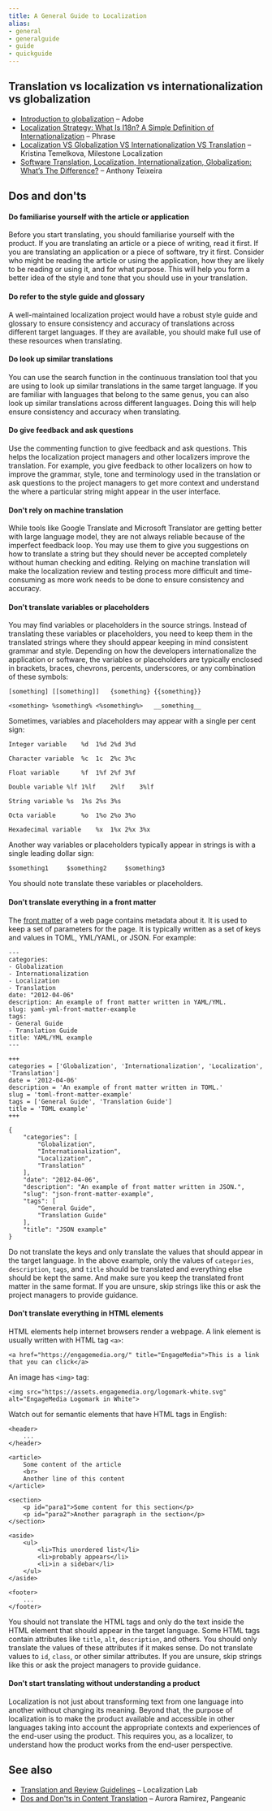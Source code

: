 ```yaml
---
title: A General Guide to Localization
alias:
- general
- generalguide
- guide
- quickguide
---
```


## Translation vs localization vs internationalization vs globalization

- [Introduction to globalization](https://helpx.adobe.com/coldfusion/developing-applications/developing-cfml-applications/developing-globalized-applications/introduction-to-globalization.html) – Adobe
- [Localization Strategy: What Is I18n? A Simple Definition of Internationalization](https://phrase.com/blog/posts/i18n-a-simple-definition/) – Phrase
- [Localization VS Globalization VS Internationalization VS Translation](https://www.milestoneloc.com/localization-vs-globalization-vs-internationalization-vs-translation/) – Kristina Temelkova, Milestone Localization
- [Software Translation, Localization, Internationalization, Globalization: What’s The Difference?](https://www.at-it-translator.com/software-translation-localization-internationalization-globalization-whats-the-difference/) – Anthony Teixeira

## Dos and don'ts

#### Do familiarise yourself with the article or application

Before you start translating, you should familiarise yourself with the product. If you are translating an article or a piece of writing, read it first. If you are translating an application or a piece of software, try it first. Consider who might be reading the article or using the application, how they are likely to be reading or using it, and for what purpose. This will help you form a better idea of the style and tone that you should use in your translation.

#### Do refer to the style guide and glossary

A well-maintained localization project would have a robust style guide and glossary to ensure consistency and accuracy of translations across different target languages. If they are available, you should make full use of these resources when translating.

#### Do look up similar translations

You can use the search function in the continuous translation tool that you are using to look up similar translations in the same target language. If you are familiar with languages that belong to the same genus, you can also look up similar translations across different languages. Doing this will help ensure consistency and accuracy when translating.

#### Do give feedback and ask questions

Use the commenting function to give feedback and ask questions. This helps the localization project managers and other localizers improve the translation. For example, you give feedback to other localizers on how to improve the grammar, style, tone and terminology used in the translation or ask questions to the project managers to get more context and understand the where a particular string might appear in the user interface. 

#### Don't rely on machine translation

While tools like Google Translate and Microsoft Translator are getting better with large language model, they are not always reliable because of the imperfect feedback loop. You may use them to give you suggestions on how to translate a string but they should never be accepted completely without human checking and editing. Relying on machine translation will make the localization review and testing process more difficult and time-consuming as more work needs to be done to ensure consistency and accuracy. 

#### Don't translate variables or placeholders

You may find variables or placeholders in the source strings. Instead of translating these variables or placeholders, you need to keep them in the translated strings where they should appear keeping in mind consistent grammar and style. Depending on how the developers internationalize the application or software, the variables or placeholders are typically enclosed in brackets, braces, chevrons, percents, underscores, or any combination of these symbols:

    [something]	[[something]]	{something}	{{something}}

    <something>	%something%	<%something%>	__something__

Sometimes, variables and placeholders may appear with a single per cent sign:

	Integer variable	%d	1%d	2%d	3%d

	Character variable	%c	1c	2%c	3%c

	Float variable		%f	1%f	2%f	3%f

	Double variable	%lf	1%lf	2%lf	3%lf

	String variable	%s	1%s	2%s	3%s

	Octa variable		%o	1%o	2%o	3%o

	Hexadecimal variable	%x	1%x	2%x	3%x

Another way variables or placeholders typically appear in strings is with a single leading dollar sign:

	$something1     $something2     $something3

You should note translate these variables or placeholders.

#### Don't translate everything in a front matter

The [front matter](https://www.npmjs.com/package/front-matter) of a web page contains metadata about it. It is used to keep a set of parameters for the page. It is typically written as a set of keys and values in TOML, YML/YAML, or JSON. For example:

	---
	categories:
	- Globalization
	- Internationalization
	- Localization
	- Translation
	date: "2012-04-06"
	description: An example of front matter written in YAML/YML.
	slug: yaml-yml-front-matter-example
	tags:
	- General Guide
	- Translation Guide
	title: YAML/YML example
	---

	+++
	categories = ['Globalization', 'Internationalization', 'Localization', 'Translation']
	date = '2012-04-06'
	description = 'An example of front matter written in TOML.'
	slug = 'toml-front-matter-example'
	tags = ['General Guide', 'Translation Guide']
	title = 'TOML example'
	+++

	{
		"categories": [
			"Globalization",
			"Internationalization",
			"Localization",
			"Translation"
		],
		"date": "2012-04-06",
		"description": "An example of front matter written in JSON.",
		"slug": "json-front-matter-example",
		"tags": [
			"General Guide",
			"Translation Guide"
		],
		"title": "JSON example"
	}

Do not translate the keys and only translate the values that should appear in the target language. In the above example, only the values of `categories`, `description`, `tags`, and `title` should be translated and everything else should be kept the same. And make sure you keep the translated front matter in the same format. If you are unsure, skip strings like this or ask the project managers to provide guidance.

#### Don't translate everything in HTML elements

HTML elements help internet browsers render a webpage. A link element is usually written with HTML tag `<a>`:

	<a href="https://engagemedia.org/" title="EngageMedia">This is a link that you can click</a>

An image has `<img>` tag:

	<img src="https://assets.engagemedia.org/logomark-white.svg" alt="EngageMedia Logomark in White">

Watch out for semantic elements that have HTML tags in English:

	<header>
		...
	</header>

	<article>
		Some content of the article
		<br>
		Another line of this content
	</article>

	<section>
		<p id="para1">Some content for this section</p>
		<p id="para2">Another paragraph in the section</p>
	</section>

	<aside>
		<ul>
			<li>This unordered list</li>
			<li>probably appears</li>
			<li>in a sidebar</li>
		</ul>
	</aside>

	<footer>
		...
	</footer>

You should not translate the HTML tags and only do the text inside the HTML element that should appear in the target language. Some HTML tags contain attributes like `title`, `alt`, `description`, and others. You should only translate the values of these attributes if it makes sense. Do not translate values to `id`, `class`, or other similar attributes. If you are unsure, skip strings like this or ask the project managers to provide guidance.

#### Don't start translating without understanding a product

Localization is not just about transforming text from one language into another without changing its meaning. Beyond that, the purpose of localization is to make the product available and accessible in other languages taking into account the appropriate contexts and experiences of the end-user using the product. This requires you, as a localizer, to understand how the product works from the end-user perspective.

## See also

- [Translation and Review Guidelines](https://wiki.localizationlab.org/index.php/Translation_and_Review_Guidelines) – Localization Lab
- [Dos and Don'ts in Content Translation](https://blog.pangeanic.com/dos-and-donts-in-content-translation) – Aurora Ramírez, Pangeanic
